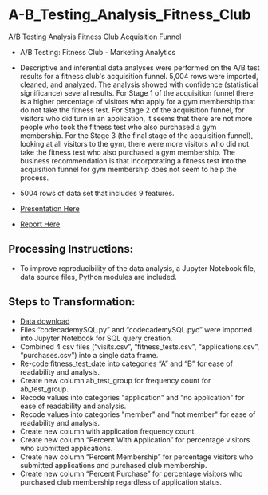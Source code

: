 # A-B_Testing_Analysis_Fitness_Club
A/B Testing Analysis Fitness Club Acquisition Funnel

- A/B Testing: Fitness Club - Marketing Analytics

- Descriptive and inferential data analyses were performed on the A/B test results for a fitness club's acquisition funnel. 5,004 rows were imported, cleaned, and analyzed. The analysis showed with confidence (statistical significance) several results. For Stage 1 of the acquisition funnel there is a higher percentage of visitors who apply for a gym membership that do not take the fitness test. For Stage 2 of the acquisition funnel, for visitors who did turn in an application, it seems that there are not more people who took the fitness test who also purchased a gym membership. For the Stage 3 (the final stage of the acquisition funnel), looking at all visitors to the gym, there were more visitors who did not take the fitness test who also purchased a gym membership. The business recommendation is that incorporating a fitness test into the acquisition funnel for gym membership does not seem to help the process.

- 5004 rows of data set that includes 9 features.

- [Presentation Here](https://docs.google.com/presentation/d/e/2PACX-1vQ1wpMLYn_tlMU8DjBwFLLrwxODtyQ-Yn0uHIyGVnNA6EugmanfVsLmeL2SzHEnEaEt-5jsuYaQy4iU/pub?start=false&loop=false&delayms=3000)
- [Report Here](https://drive.google.com/file/d/1qVHRBXMymqT3A64ZtYvbUPyV5jXfaOJL/view?usp=sharing)

## Processing Instructions:
- To improve reproducibility of the data analysis, a Jupyter Notebook file, data source files, Python modules are included.

## Steps to Transformation:
- [Data download](https://content.codecademy.com/programs/intro-data-analysis/biodiversity.zip)
- Files “codecademySQL.py” and “codecademySQL.pyc” were imported into Jupyter Notebook for SQL query creation.
- Combined 4 csv files (“visits.csv”, “fitness_tests.csv”, “applications.csv”, “purchases.csv”) into a single data frame.
- Re-code fitness_test_date into categories “A” and “B” for ease of readability and analysis.
- Create new column ab_test_group for frequency count for ab_test_group.
- Recode values into categories "application" and "no application" for ease of readability and analysis.
- Recode values into categories "member" and "not member" for ease of readability and analysis.
- Create new column with application frequency count.
- Create new column “Percent With Application” for percentage visitors who submitted applications.
- Create new column “Percent Membership” for percentage visitors who submitted applications and purchased club membership.
- Create new column “Percent Purchase” for percentage visitors who purchased club membership regardless of application status.
